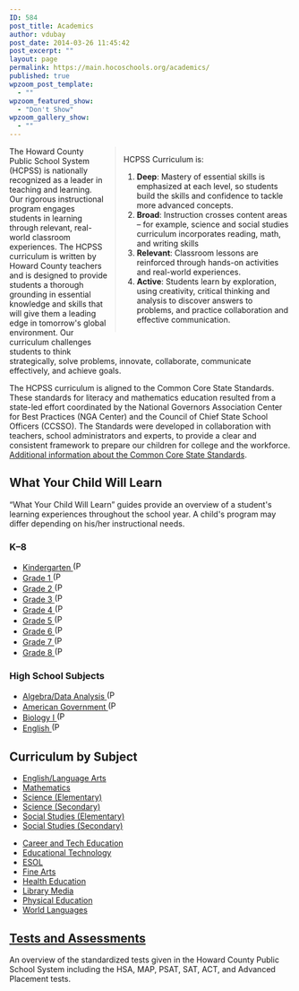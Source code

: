 ```yaml
---
ID: 584
post_title: Academics
author: vdubay
post_date: 2014-03-26 11:45:42
post_excerpt: ""
layout: page
permalink: https://main.hocoschools.org/academics/
published: true
wpzoom_post_template:
  - ""
wpzoom_featured_show:
  - "Don't Show"
wpzoom_gallery_show:
  - ""
---
```

<div style="width: 300px;border-left: #e7e7e7 1px solid;float: right;padding-left: 1em;margin-bottom: 3em;margin-left: 1em">
<p>HCPSS Curriculum is:</p>
<ol>
  <li><strong>Deep</strong>: Mastery of essential skills is emphasized at each level, so students build the skills and confidence to tackle more advanced concepts.</li>
  <li><strong>Broad</strong>: Instruction crosses content areas &#8211; for example, science and social studies curriculum incorporates reading, math, and writing skills</li>
  <li><strong>Relevant</strong>: Classroom lessons are reinforced through hands-on activities and real-world experiences.</li>
  <li><strong>Active</strong>: Students learn by exploration, using creativity, critical thinking and analysis to discover answers to problems, and practice collaboration and effective communication.</li>
</ol>
</div>

<p>The Howard County Public School System (HCPSS) is nationally recognized as a leader in teaching and learning. Our rigorous instructional program engages students in learning through relevant, real-world classroom experiences. The HCPSS curriculum is written by Howard County teachers and is designed to provide students a thorough grounding in essential knowledge and skills that will give them a leading edge in tomorrow&apos;s global environment. Our curriculum challenges students to think strategically, solve problems, innovate, collaborate, communicate effectively, and achieve goals. </p>

<p>The HCPSS curriculum is aligned to the Common Core State Standards. These standards for literacy and mathematics education resulted from a state-led effort coordinated by the National Governors Association Center for Best Practices (NGA Center) and the Council of Chief State School Officers (CCSSO). The Standards were developed in collaboration with teachers, school administrators and experts, to provide a clear and consistent framework to prepare our children for college and the workforce. <a href="/academics/common-core/">Additional information about the Common Core State Standards</a>.</p>

<h2>What Your Child Will Learn</h2>
<p>&ldquo;What Your Child Will Learn&rdquo; guides provide an overview of a student's learning experiences throughout the school year. A child's program may differ depending on his/her instructional needs.</p>

<h3>K&ndash;8</h3>

<ul>
  <li><a href="/f/newlanguages/docs/eng_wycwl_201314grk.pdf">Kindergarten <img src="/f/images/bullet-pdf.gif" border="0" align="bottom" width="16" height="16" alt="(PDF)"></a></li>

  <li><a href="/f/newlanguages/docs/eng_wycwl_201314gr1.pdf">Grade 1 <img src="/f/images/bullet-pdf.gif" border="0" align="bottom" width="16" height="16" alt="(PDF)"></a></li>

  <li><a href="/f/newlanguages/docs/eng_wycwl_201314gr2.pdf">Grade 2 <img src="/f/images/bullet-pdf.gif" border="0" align="bottom" width="16" height="16" alt="(PDF)"></a></li>

  <li><a href="/f/newlanguages/docs/eng_wycwl_201314gr3.pdf">Grade 3 <img src="/f/images/bullet-pdf.gif" border="0" align="bottom" width="16" height="16" alt="(PDF)"></a></li>

  <li><a href="/f/newlanguages/docs/eng_wycwl_201314gr4.pdf">Grade 4 <img src="/f/images/bullet-pdf.gif" border="0" align="bottom" width="16" height="16" alt="(PDF)"></a></li>

  <li><a href="/f/newlanguages/docs/eng_wycwl_201314gr5.pdf">Grade 5 <img src="/f/images/bullet-pdf.gif" border="0" align="bottom" width="16" height="16" alt="(PDF)"></a></li>

  <li><a href="/f/newlanguages/docs/eng_wycwl_201314gr6.pdf">Grade 6 <img src="/f/images/bullet-pdf.gif" border="0" align="bottom" width="16" height="16" alt="(PDF)"></a></li>

  <li><a href="/f/newlanguages/docs/eng_wycwl_201314gr7.pdf">Grade 7 <img src="/f/images/bullet-pdf.gif" border="0" align="bottom" width="16" height="16" alt="(PDF)"></a></li>

  <li><a href="/f/newlanguages/docs/eng_wycwl_201314gr8.pdf">Grade 8 <img src="/f/images/bullet-pdf.gif" border="0" align="bottom" width="16" height="16" alt="(PDF)"></a></li>
</ul>

<h3>High School Subjects</h3>

<ul>
  <li><a href="/f/newlanguages/docs/eng_wycwl_201314grhsalg.pdf">Algebra/Data Analysis <img src="/f/images/bullet-pdf.gif" border="0" align="bottom" width="16" height="16" alt="(PDF)"></a></li>

 <li><a href="/f/newlanguages/docs/eng_wycwl_201213grhsgov.pdf">American Government <img src="/f/images/bullet-pdf.gif" border="0" align="bottom" width="16" height="16" alt="(PDF)"></a></li> 

  <li><a href="/f/newlanguages/docs/eng_wycwl_201314grhsbio.pdf">Biology I <img src="/f/images/bullet-pdf.gif" border="0" align="bottom" width="16" height="16" alt="(PDF)"></a></li>

  <li><a href="/f/newlanguages/docs/eng_wycwl_201314grhseng.pdf">English <img src="/f/images/bullet-pdf.gif" border="0" align="bottom" width="16" height="16" alt="(PDF)"></a></li>
</ul>

<h2>Curriculum by Subject</h2>

<ul>
  <li><a href="/academics/english-language-arts/">English/Language Arts</a></li>
  <li><a href="/academics/mathematics/">Mathematics</a></li>
  <li><a href="/academics/elementary-science/"> Science (Elementary)</a></li>
  <li><a href="/academics/secondary-science/">Science (Secondary)</a></li>
  <li><a href="/academics/elementary-social-studies/">Social Studies (Elementary)</a></li>
  <li><a href="/academics/secondary-social-studies/">Social Studies (Secondary)</a></li>
</ul>

<ul>
  <li><a href="/academics/career-technology-education/">Career and Tech Education</a></li>
  <li><a href="/academics/educational-technology/">Educational Technology</a></li>
  <li><a href="/academics/english-language-arts/esol/">ESOL</a></li>
  <li><a href="/academics/fine-arts/">Fine Arts</a></li>
  <li><a href="/academics/health-education/">Health Education</a></li>
  <li><a href="/academics/library-media/">Library Media</a></li>
  <li><a href="/academics/physical-education/">Physical Education</a></li>
  <li><a href="/academics/world-language-program/">World Languages</a></li>
</ul>

<h2><a href="/academics/testing/">Tests and Assessments</a></h2>

<p>An overview of the standardized tests given in the Howard County Public School System including the HSA, MAP, PSAT, SAT, ACT, and Advanced Placement tests.</p>